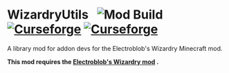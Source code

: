 
# WizardryUtils &nbsp; ![Mod Build](https://github.com/WinDanesz/WizardryUtils/workflows/Mod%20Build/badge.svg) [![Curseforge](http://cf.way2muchnoise.eu/358124.svg)](https://www.curseforge.com/minecraft/mc-mods/wizardryutils) [![Curseforge](http://cf.way2muchnoise.eu/versions/358124.svg)](http://www.curseforge.com/minecraft/mc-mods/wizardryutils/files)
A library mod for addon devs for the Electroblob's Wizardry Minecraft mod.

**This mod requires the [Electroblob's Wizardry mod](https://www.curseforge.com/minecraft/mc-mods/electroblobs-wizardry) .**
